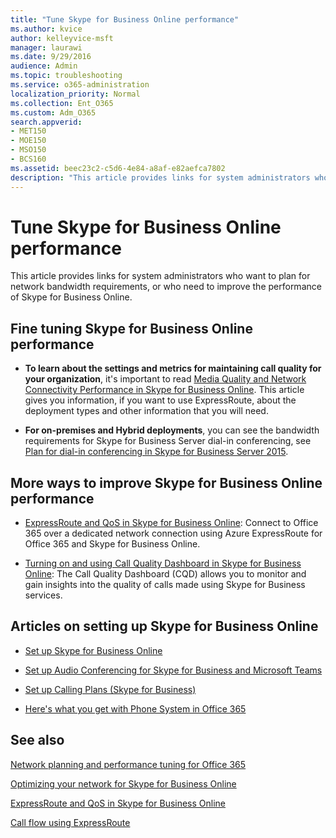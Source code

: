 ```yaml
---
title: "Tune Skype for Business Online performance"
ms.author: kvice
author: kelleyvice-msft
manager: laurawi
ms.date: 9/29/2016
audience: Admin
ms.topic: troubleshooting
ms.service: o365-administration
localization_priority: Normal
ms.collection: Ent_O365
ms.custom: Adm_O365
search.appverid:
- MET150
- MOE150
- MSO150
- BCS160
ms.assetid: beec23c2-c5d6-4e84-a8af-e82aefca7802
description: "This article provides links for system administrators who want to plan for network bandwidth requirements, or who need to improve the performance of Skype for Business Online."
---
```


# Tune Skype for Business Online performance

This article provides links for system administrators who want to plan for network bandwidth requirements, or who need to improve the performance of Skype for Business Online. 
  
## Fine tuning Skype for Business Online performance

- **To learn about the settings and metrics for maintaining call quality for your organization**, it's important to read [Media Quality and Network Connectivity Performance in Skype for Business Online](https://docs.microsoft.com/skypeforbusiness/optimizing-your-network/media-quality-and-network-connectivity-performance). This article gives you information, if you want to use ExpressRoute, about the deployment types and other information that you will need.
    
- **For on-premises and Hybrid deployments**, you can see the bandwidth requirements for Skype for Business Server dial-in conferencing, see [Plan for dial-in conferencing in Skype for Business Server 2015](https://docs.microsoft.com/skypeforbusiness/plan-your-deployment/conferencing/dial-in-conferencing).
    
## More ways to improve Skype for Business Online performance

- [ExpressRoute and QoS in Skype for Business Online](https://docs.microsoft.com/skypeforbusiness/optimizing-your-network/expressroute-and-qos-in-skype-for-business-online): Connect to Office 365 over a dedicated network connection using Azure ExpressRoute for Office 365 and Skype for Business Online. 
    
- [Turning on and using Call Quality Dashboard in Skype for Business Online](https://docs.microsoft.com/SkypeForBusiness/using-call-quality-in-your-organization/turning-on-and-using-call-quality-dashboard): The Call Quality Dashboard (CQD) allows you to monitor and gain insights into the quality of calls made using Skype for Business services. 
    
## Articles on setting up Skype for Business Online

- [Set up Skype for Business Online](https://docs.microsoft.com/skypeforbusiness/set-up-skype-for-business-online/set-up-skype-for-business-online)
    
- [Set up Audio Conferencing for Skype for Business and Microsoft Teams](https://docs.microsoft.com/skypeforbusiness/audio-conferencing-in-office-365/set-up-audio-conferencing)
    
- [Set up Calling Plans (Skype for Business)](https://docs.microsoft.com/SkypeForBusiness/what-are-calling-plans-in-office-365/set-up-calling-plans)
    
- [Here's what you get with Phone System in Office 365](https://docs.microsoft.com/skypeforbusiness/what-is-phone-system-in-office-365/here-s-what-you-get-with-phone-system)
    
## See also

[Network planning and performance tuning for Office 365](network-planning-and-performance.md)
  
[Optimizing your network for Skype for Business Online](https://docs.microsoft.com/skypeforbusiness/optimizing-your-network/optimizing-your-network)
  
[ExpressRoute and QoS in Skype for Business Online](https://docs.microsoft.com/skypeforbusiness/optimizing-your-network/expressroute-and-qos-in-skype-for-business-online)
  
[Call flow using ExpressRoute](https://docs.microsoft.com/skypeforbusiness/optimizing-your-network/call-flow-using-expressroute)

